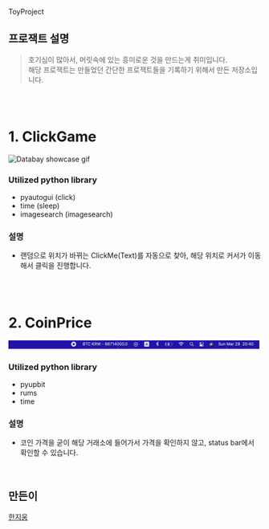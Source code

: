 ToyProject

## 프로잭트 설명 
> 호기심이 많아서, 머릿속에 있는 흥미로운 것을 만드는게 취미입니다.<br>
> 해당 프로잭트는 만들었던 간단한 프로잭트들을 기록하기 위해서 만든 저장소입니다. <br>

<br><br>

# 1. ClickGame
<img src="https://github.com/hanjiung/ToyProject/blob/main/clickGame/TestImage/automaticClick.gif" alt="Databay showcase gif" title="Databay showcase gif" width="500"/>


### Utilized python library
-  pyautogui (click)
-  time (sleep)
-  imagesearch (imagesearch)

### 설명
- 랜덤으로 위치가 바뀌는 ClickMe(Text)를 자동으로 찾아, 해당 위치로 커서가 이동해서 클릭을 진행합니다.


<br><br>
# 2. CoinPrice

<img src="https://github.com/hanjiung/ToyProject/blob/main/CoinPrice/CoinPrice.gif" alt="Databay showcase gif" title="Databay showcase gif" width="500"/>


### Utilized python library
- pyupbit
- rums
- time

### 설명
- 코인 가격을 굳이 해당 거래소에 들어가서 가격을 확인하지 않고, status bar에서 확인할 수 있습니다. 

<br>


## 만든이

[한지웅](https://hanjiung.github.io/career)
